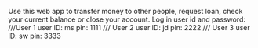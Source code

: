 Use this web app to transfer money to other people, request loan, check your current balance or close your account.
Log in user id and password:
 ///User 1
 user ID: ms
 pin: 1111
 /// User 2
 user ID: jd
 pin: 2222
 /// User 3
 user ID: sw
 pin: 3333
